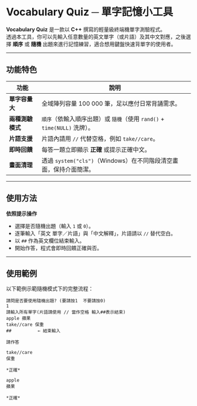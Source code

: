 # Vocabulary Quiz ─ 單字記憶小工具

**Vocabulary Quiz** 是一款以 **C++** 撰寫的輕量級終端機單字測驗程式。\
透過本工具，你可以先輸入任意數量的英文單字（或片語）及其中文對應，之後選擇 **順序** 或 **隨機** 出題來進行記憶練習，適合想用鍵盤快速背單字的使用者。

---

## 功能特色

| 功能            | 說明                                                  |
| ------------- | --------------------------------------------------- |
| **單字容量大** | 全域陣列容量 100 000 筆，足以應付日常背誦需求。                        |
| **兩種測驗模式**    | `順序`（依輸入順序出題）或 `隨機`（使用 `rand()` + `time(NULL)` 洗牌）。 |
| **片語支援**      | 片語內請用 `//` 代替空格，例如 `take//care`。                    |
| **即時回饋**      | 每答一題立即顯示 **正確** 或提示正確中文。                            |
| **畫面清理**      | 透過 `system("cls")`（Windows）在不同階段清空畫面，保持介面簡潔。        |

---

## 使用方法
**依照提示操作**
   - 選擇是否隨機出題（輸入 `1` 或 `0`）。
   - 逐筆輸入「英文 單字／片語」與「中文解釋」，片語請以 `//` 替代空白。
   - 以 `##` 作為英文欄位結束輸入。
   - 開始作答，程式會即時回饋正確與否。

---

## 使用範例

以下範例示範隨機模式下的完整流程：

```text
請問是否要使用隨機出題? (要請按1  不要請按0)
1
請輸入所有單字(片語請使用 // 當作空格 輸入##表示結束)
apple 蘋果
take//care 保重
##          ← 結束輸入

請作答

take//care
保重

*正確*

apple
蘋果

*正確*
```

